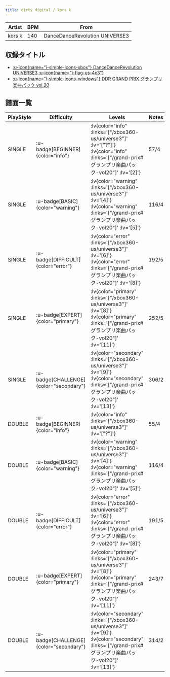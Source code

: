 ```yaml
---
title: dirty digital / kors k
---
```


|Artist|BPM|From|
|------|---|----|
|kors k|140|DanceDanceRevolution UNIVERSE3|

## 収録タイトル

- [ :u-icon{name="i-simple-icons-xbox"} DanceDanceRevolution UNIVERSE3 :u-icon{name="i-flag-us-4x3"} ](/xbox360-us/universe3)
- [ :u-icon{name="i-simple-icons-windows"} DDR GRAND PRIX グランプリ楽曲パック vol.20](/grand-prix#グランプリ楽曲パック-vol20)

## 譜面一覧

|PlayStyle|Difficulty|Levels|Notes|Movie|
|---------|----------|------|-----|-----|
|SINGLE| :u-badge[BEGINNER]{color="info"} | :lv{color="info" :links='["/xbox360-us/universe3"]' :lv='["?"]'}  :lv{color="info" :links='["/grand-prix#グランプリ楽曲パック-vol20"]' :lv='[2]'} |57/4||
|SINGLE| :u-badge[BASIC]{color="warning"} | :lv{color="warning" :links='["/xbox360-us/universe3"]' :lv='[4]'}  :lv{color="warning" :links='["/grand-prix#グランプリ楽曲パック-vol20"]' :lv='[5]'} |116/4||
|SINGLE| :u-badge[DIFFICULT]{color="error"} | :lv{color="error" :links='["/xbox360-us/universe3"]' :lv='[6]'}  :lv{color="error" :links='["/grand-prix#グランプリ楽曲パック-vol20"]' :lv='[8]'} |192/5||
|SINGLE| :u-badge[EXPERT]{color="primary"} | :lv{color="primary" :links='["/xbox360-us/universe3"]' :lv='[8]'}  :lv{color="primary" :links='["/grand-prix#グランプリ楽曲パック-vol20"]' :lv='[11]'} |252/5||
|SINGLE| :u-badge[CHALLENGE]{color="secondary"} | :lv{color="secondary" :links='["/xbox360-us/universe3"]' :lv='[9]'}  :lv{color="secondary" :links='["/grand-prix#グランプリ楽曲パック-vol20"]' :lv='[13]'} |306/2||
|DOUBLE| :u-badge[BEGINNER]{color="info"} | :lv{color="info" :links='["/xbox360-us/universe3"]' :lv='["?"]'} |55/4||
|DOUBLE| :u-badge[BASIC]{color="warning"} | :lv{color="warning" :links='["/xbox360-us/universe3"]' :lv='[4]'}  :lv{color="warning" :links='["/grand-prix#グランプリ楽曲パック-vol20"]' :lv='[5]'} |116/4||
|DOUBLE| :u-badge[DIFFICULT]{color="error"} | :lv{color="error" :links='["/xbox360-us/universe3"]' :lv='[6]'}  :lv{color="error" :links='["/grand-prix#グランプリ楽曲パック-vol20"]' :lv='[8]'} |191/5||
|DOUBLE| :u-badge[EXPERT]{color="primary"} | :lv{color="primary" :links='["/xbox360-us/universe3"]' :lv='[8]'}  :lv{color="primary" :links='["/grand-prix#グランプリ楽曲パック-vol20"]' :lv='[11]'} |243/7||
|DOUBLE| :u-badge[CHALLENGE]{color="secondary"} | :lv{color="secondary" :links='["/xbox360-us/universe3"]' :lv='[9]'}  :lv{color="secondary" :links='["/grand-prix#グランプリ楽曲パック-vol20"]' :lv='[13]'} |314/2||
